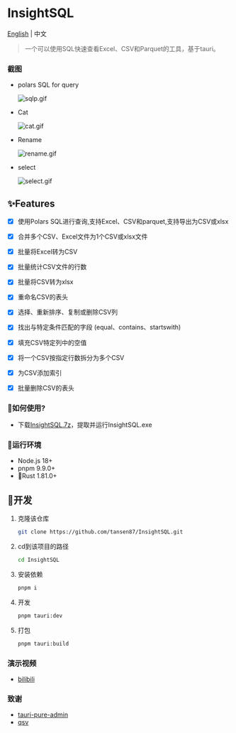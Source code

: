<h1>InsightSQL</h1>

[English](./README.md) | 中文

> 一个可以使用SQL快速查看Excel、CSV和Parquet的工具，基于tauri。

### 截图
* polars SQL for query

  ![sqlp.gif](E:\Desktop\vscodeWorkspace\tauri\InsightSQL\demo\sqlp.gif)

* Cat

  ![cat.gif](E:\Desktop\vscodeWorkspace\tauri\InsightSQL\demo\cat.gif)

* Rename

  ![rename.gif](E:\Desktop\vscodeWorkspace\tauri\InsightSQL\demo\rename.gif)

* select

  ![select.gif](E:\Desktop\vscodeWorkspace\tauri\InsightSQL\demo\select.gif)


## ✨Features

- [x] 使用Polars SQL进行查询,支持Excel、CSV和parquet,支持导出为CSV或xlsx
- [x] 合并多个CSV、Excel文件为1个CSV或xlsx文件
- [x] 批量将Excel转为CSV
- [x] 批量统计CSV文件的行数
- [x] 批量将CSV转为xlsx
- [x] 重命名CSV的表头
- [x] 选择、重新排序、复制或删除CSV列
- [x] 找出与特定条件匹配的字段 (equal、contains、startswith)
- [x] 填充CSV特定列中的空值
- [x] 将一个CSV按指定行数拆分为多个CSV
- [x] 为CSV添加索引
- [x] 批量删除CSV的表头


### 🍖如何使用?

* 下载[InsightSQL.7z](https://github.com/tansen87/sqlp/releases/)，提取并运行InsightSQL.exe


### 🏃‍运行环境

* Node.js 18+
* pnpm 9.9.0+
* 🦀Rust 1.81.0+

## 🚀开发

1. 克隆该仓库

   ```bash
   git clone https://github.com/tansen87/InsightSQL.git
   ```

2. cd到该项目的路径

   ```bash
   cd InsightSQL
   ```

3. 安装依赖

   ```bash
   pnpm i
   ```

4. 开发

   ```bash
   pnpm tauri:dev
   ```

5. 打包

   ```bash
   pnpm tauri:build
   ```

### 演示视频

* [bilibili](https://www.bilibili.com/video/BV1XS411c7zd/?spm_id_from=333.999.0.0&vd_source=5ee5270944c6e7a459e1311330bf455c)

### 致谢
* [tauri-pure-admin](https://github.com/pure-admin/tauri-pure-admin)
* [qsv](https://github.com/jqnatividad/qsv)
